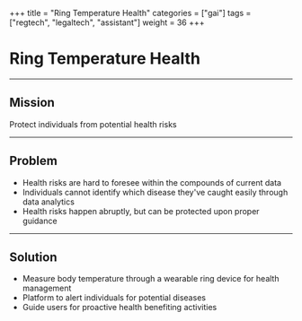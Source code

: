 +++
title = "Ring Temperature Health"
categories = ["gai"]
tags = ["regtech", "legaltech", "assistant"]
weight = 36
+++

# Ring Temperature Health

---

## Mission

Protect individuals from potential health risks

---

## Problem

- Health risks are hard to foresee within the compounds of current data
- Individuals cannot identify which disease they've caught easily through data analytics
- Health risks happen abruptly, but can be protected upon proper guidance

---

## Solution

- Measure body temperature through a wearable ring device for health management
- Platform to alert individuals for potential diseases
- Guide users for proactive health benefiting activities
